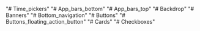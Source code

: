 "# Time_pickers" 
"# App_bars_bottom" 
"# App_bars_top" 
"# Backdrop" 
"# Banners" 
"# Bottom_navigation" 
"# Buttons" 
"# Buttons_floating_action_button" 
"# Cards" 
"# Checkboxes" 
